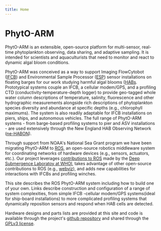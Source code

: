 ```yaml
---
title: Home
---
```


# PhytO-ARM
PhytO-ARM is an extensible, open-source platform for multi-sensor, real-time phytoplankton observing, data sharing, and adaptive sampling. It is intended for scientists and aquaculturists that need to monitor and react to dynamic algal bloom conditions.

PhytO-ARM was conceived as a way to support Imaging FlowCytobot ([IFCB](https://mclanelabs.com/imaging-flowcytobot/)) and Environmental Sample Processor ([ESP](https://mclanelabs.com/environmental-sample-processor/)) sensor installations on floating barges for our work studying harmful algal blooms ([HABs](https://hab.whoi.edu). Prototypical systems couple an IFCB, a cellular modem/GPS, and a profiling CTD (conductivity-temperature-depth logger) to provide geo-tagged whole water column descriptions of temperature, salinity, fluorescence and other hydrographic measurements alongside rich descriptions of phytoplankton species diversity and abundance at specific depths (e.g., chlorophyll maximums). The system is also readily adaptable for IFCB installations on piers, ships, and autonomous vehicles. The full range of PhytO-ARM systems - from barge-based profiling systems to pier and ASV installations - are used extensively through the New England HAB Observing Network ([ne-HABON](https://ne-habon.whoi.edu)).

Through support from NOAA's National Sea Grant program we have been migrating PhytO-ARM to [ROS](https://www.ros.org/about-ros/), an open-source robotics middleware system for coordinating networks of hardware devices (e.g., sensors, actuators, etc.). Our project leverages [contributions to ROS](https://bitbucket.org/%7B87aaf5df-f34f-411d-afb2-556206cefa1d%7D/) made by the [Deep Submergence Laboratoy at WHOI](https://www.whoi.edu/groups/DSL/), takes advantage of other open-source contributions to ROS (e.g., [webviz](https://webviz.io)), and adds new capabilities for interactions with IFCBs and profiling winches.

This site describes the ROS PhytO-ARM system including how to build one of your own. Links describe construction and configuration of a range of system complexities, from simple IFCB -cellular modem/GPS systems(ideal for ship-board installations) to more complicated profiling systems that dynamically reposition sensors and respond when HAB cells are detected.

Hardware designs and parts lists are provided at this site and code is available through the project's [github repository](https://github.com/WHOIGit/PhytO-ARM) and shared through the [GPLv3 license](https://www.gnu.org/licenses/gpl-3.0.en.html).